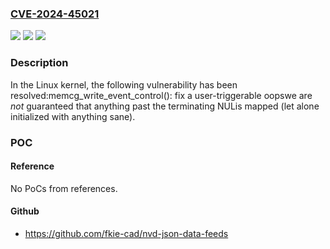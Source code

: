 ### [CVE-2024-45021](https://cve.mitre.org/cgi-bin/cvename.cgi?name=CVE-2024-45021)
![](https://img.shields.io/static/v1?label=Product&message=Linux&color=blue)
![](https://img.shields.io/static/v1?label=Version&message=0dea116876ee%3C%20fa5bfdf6cb58%20&color=brighgreen)
![](https://img.shields.io/static/v1?label=Vulnerability&message=n%2Fa&color=brighgreen)

### Description

In the Linux kernel, the following vulnerability has been resolved:memcg_write_event_control(): fix a user-triggerable oopswe are *not* guaranteed that anything past the terminating NULis mapped (let alone initialized with anything sane).

### POC

#### Reference
No PoCs from references.

#### Github
- https://github.com/fkie-cad/nvd-json-data-feeds

